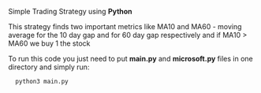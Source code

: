 Simple Trading Strategy using **Python**

This strategy finds two important metrics like MA10 and MA60 - moving average for the 10 day gap and for 60 day gap respectively and if MA10 > MA60 we buy 1 the stock

To run this code you just need to put **main.py** and **microsoft.py** files in one directory and simply run: 
```
  python3 main.py
```
